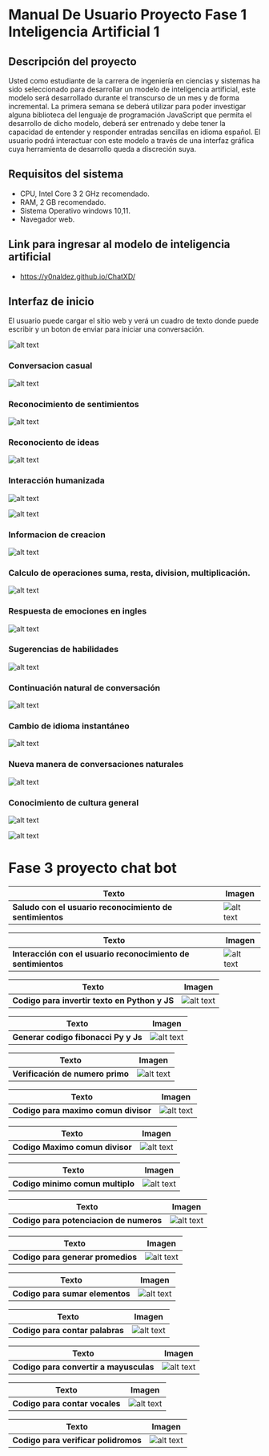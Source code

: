# **Manual De Usuario Proyecto Fase 1 Inteligencia Artificial 1**



## **Descripción del proyecto**

Usted como estudiante de la carrera de ingeniería en ciencias y sistemas ha sido seleccionado
para desarrollar un modelo de inteligencia artificial, este modelo será desarrollado durante el
transcurso de un mes y de forma incremental. La primera semana se deberá utilizar para
poder investigar alguna biblioteca del lenguaje de programación JavaScript que permita el
desarrollo de dicho modelo, deberá ser entrenado y debe tener la capacidad de entender y
responder entradas sencillas en idioma español.
El usuario podrá interactuar con este modelo a través de una interfaz gráfica cuya herramienta
de desarrollo queda a discreción suya.


## **Requisitos del sistema**
- CPU, Intel Core 3  2 GHz recomendado.
- RAM, 2 GB recomendado. 
- Sistema Operativo windows 10,11.
- Navegador web.


## Link para ingresar al modelo de inteligencia artificial 

- https://y0naldez.github.io/ChatXD/

## Interfaz de inicio

El usuario puede cargar el sitio web y verá un cuadro de texto donde puede escribir y un boton de enviar para iniciar una conversación.

![alt text](1.png)


### Conversacion casual 
![alt text](2.png)

### Reconocimiento de sentimientos 
![alt text](3.png)


### Reconociento de ideas 
![alt text](4.png)

### Interacción humanizada

![alt text](5.png)


![alt text](image.png)

### Informacion de creacion 
![alt text](6.png)


### Calculo de operaciones suma, resta, division, multiplicación. 
![alt text](7.png)

### Respuesta de emociones en ingles

![alt text](10.png)

### Sugerencias de habilidades

![alt text](11.png)

### Continuación natural de conversación

![alt text](12.png)

### Cambio de idioma instantáneo

![alt text](13.png)

### Nueva manera de conversaciones naturales

![alt text](14.png)


### Conocimiento de cultura general
![alt text](8.png)

![alt text](9.png)



# Fase 3 proyecto chat bot

| Texto | Imagen |
|-------|--------|
| **Saludo con el usuario reconocimiento de sentimientos** | ![alt text](image.png) |

| Texto | Imagen |
|-------|--------|
| **Interacción con el usuario reconocimiento de sentimientos** | ![alt text](image-1.png) |

| Texto | Imagen |
|-------|--------|
| **Codigo para invertir texto en Python y JS** | ![alt text](image-2.png) |

| Texto | Imagen |
|-------|--------|
| **Generar codigo fibonacci Py y Js** | ![alt text](image-3.png) |

| Texto | Imagen |
|-------|--------|
| **Verificación de numero primo** | ![alt text](image-4.png) |

| Texto | Imagen |
|-------|--------|
| **Codigo para maximo comun divisor** | ![alt text](image-5.png) |

| Texto | Imagen |
|-------|--------|
| **Codigo Maximo comun divisor** | ![alt text](image-6.png) |

| Texto | Imagen |
|-------|--------|
| **Codigo minimo comun multiplo** | ![alt text](image-7.png) |

| Texto | Imagen |
|-------|--------|
| **Codigo para potenciacion de numeros** | ![alt text](image-8.png) |

| Texto | Imagen |
|-------|--------|
| **Codigo para generar promedios** | ![alt text](image-9.png) |

| Texto | Imagen |
|-------|--------|
| **Codigo para sumar elementos** | ![alt text](image-10.png) |

| Texto | Imagen |
|-------|--------|
| **Codigo para contar palabras** | ![alt text](image-11.png) |

| Texto | Imagen |
|-------|--------|
| **Codigo para convertir a mayusculas** | ![alt text](image-12.png) |

| Texto | Imagen |
|-------|--------|
| **Codigo para contar vocales** | ![alt text](image-13.png) |

| Texto | Imagen |
|-------|--------|
| **Codigo para verificar polidromos** | ![alt text](image-14.png) |

